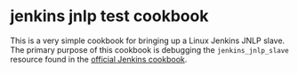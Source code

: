 # jenkins jnlp test cookbook

This is a very simple cookbook for bringing up a Linux Jenkins JNLP slave. The primary
purpose of this cookbook is debugging the `jenkins_jnlp_slave` resource found in the
[official Jenkins cookbook](https://github.com/chef-cookbooks/jenkins).